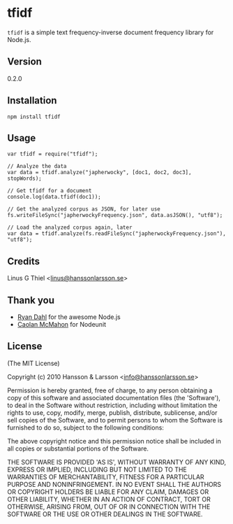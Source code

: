 tfidf
=====

`tfidf` is a simple text frequency-inverse document frequency library for Node.js.

## Version
0.2.0

## Installation

    npm install tfidf

## Usage
    var tfidf = require("tfidf");

    // Analyze the data
    var data = tfidf.analyze("japherwocky", [doc1, doc2, doc3], stopWords);

    // Get tfidf for a document
    console.log(data.tfidf(doc1));

    // Get the analyzed corpus as JSON, for later use
    fs.writeFileSync("japherwockyFrequency.json", data.asJSON(), "utf8");

    // Load the analyzed corpus again, later
    var data = tfidf.analyze(fs.readFileSync("japherwockyFrequency.json"), "utf8");

## Credits

Linus G Thiel &lt;linus@hanssonlarsson.se&gt;

## Thank you

- [Ryan Dahl](http://github.com/ry) for the awesome Node.js
- [Caolan McMahon](http://github.com/caolan) for Nodeunit

## License 

(The MIT License)

Copyright (c) 2010 Hansson &amp; Larsson &lt;info@hanssonlarsson.se&gt;

Permission is hereby granted, free of charge, to any person obtaining
a copy of this software and associated documentation files (the
'Software'), to deal in the Software without restriction, including
without limitation the rights to use, copy, modify, merge, publish,
distribute, sublicense, and/or sell copies of the Software, and to
permit persons to whom the Software is furnished to do so, subject to
the following conditions:

The above copyright notice and this permission notice shall be
included in all copies or substantial portions of the Software.

THE SOFTWARE IS PROVIDED 'AS IS', WITHOUT WARRANTY OF ANY KIND,
EXPRESS OR IMPLIED, INCLUDING BUT NOT LIMITED TO THE WARRANTIES OF
MERCHANTABILITY, FITNESS FOR A PARTICULAR PURPOSE AND NONINFRINGEMENT.
IN NO EVENT SHALL THE AUTHORS OR COPYRIGHT HOLDERS BE LIABLE FOR ANY
CLAIM, DAMAGES OR OTHER LIABILITY, WHETHER IN AN ACTION OF CONTRACT,
TORT OR OTHERWISE, ARISING FROM, OUT OF OR IN CONNECTION WITH THE
SOFTWARE OR THE USE OR OTHER DEALINGS IN THE SOFTWARE.
